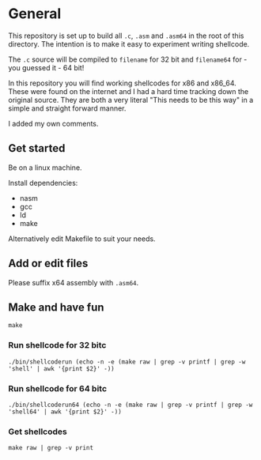 # General

This repository is set up to build all `.c`, `.asm` and `.asm64` in the root of this directory.
The intention is to make it easy to experiment writing shellcode.

The `.c` source will be compiled to `filename` for 32 bit and  `filename64` for - you guessed it - 64 bit!

In this repository you will find working shellcodes for x86 and x86_64. These were found on the internet and I had a hard time tracking down the original source.
They are both a very literal "This needs to be this way" in a simple and straight forward manner.

I added my own comments.

## Get started

Be on a linux machine.

Install dependencies:

* nasm
* gcc
* ld
* make

Alternatively edit Makefile to suit your needs.

## Add or edit files

Please suffix x64 assembly with `.asm64`.

## Make and have fun

    make

### Run shellcode for 32 bitc

    ./bin/shellcoderun (echo -n -e (make raw | grep -v printf | grep -w 'shell' | awk '{print $2}' -))

### Run shellcode for 64 bitc

    ./bin/shellcoderun64 (echo -n -e (make raw | grep -v printf | grep -w 'shell64' | awk '{print $2}' -))

### Get shellcodes

    make raw | grep -v print
